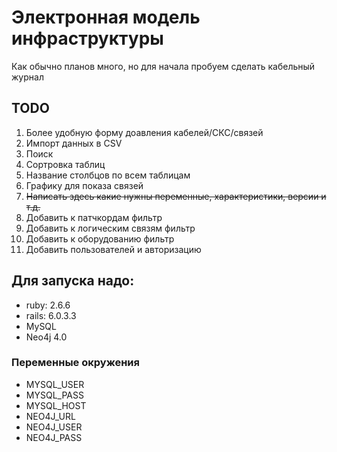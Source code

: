 # Электронная модель инфраструктуры
Как обычно планов много, но для начала пробуем сделать кабельный журнал

## TODO

1. Более удобную форму доавления кабелей/СКС/связей
1. Импорт данных в CSV
1. Поиск
1. Сортровка таблиц
1. Название столбцов по всем таблицам
1. Графику для показа связей
1. ~~Написать здесь какие нужны переменные, характеристики, версии и т.д.~~
1. Добавить к патчкордам фильтр
1. Добавить к логическим связям фильтр
1. Добавить к оборудованию фильтр
1. Добавить пользователей и авторизацию


## Для запуска надо:
- ruby: 2.6.6
- rails: 6.0.3.3
- MySQL
- Neo4j 4.0

### Переменные окружения
- MYSQL_USER 
- MYSQL_PASS
- MYSQL_HOST
- NEO4J_URL
- NEO4J_USER
- NEO4J_PASS